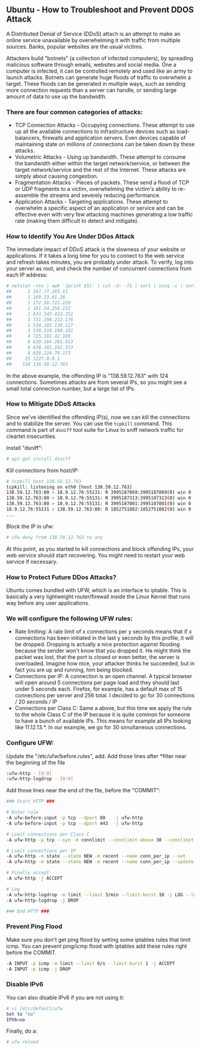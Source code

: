 ## Ubuntu - How to Troubleshoot and Prevent DDOS Attack

A Distributed Denial of Service (DDoS) attach is an attempt to make an online service unavailable by overwhelming it with traffic from multiple sources. Banks, popular websites are the usual victims.

Attackers build "botnets" (a collection of infected computers), by spreading malicious software through emails, websites and social media. One a computer is infected, it can be controlled remotely and used like an army to launch attacks. Botnets can generate huge floods of traffic to overwhelm a target. These floods can be generated in multiple ways, such as sending more connection requests than a server can handle, or sending large amount of data to use up the bandwidth.

### There are four common categories of attacks:
* TCP Connection Attacks - Occupying connections. These attempt to use up all the available connections to infrastructure devices such as load-balancers, firewalls and application servers. Even devices capable of maintaining state on millions of connections can be taken down by these attacks.
* Volumetric Attacks - Using up bandwidth. These attempt to consume the bandwidth either within the target network/service, or between the target network/service and the rest of the Internet. These attacks are simply about causing congestion.
* Fragmentation Attacks - Pieces of packets. These send a flood of TCP or UDP fragments to a victim, overwhelming the victim's ability to re-assemble the streams and severely reducing performance.
* Application Attacks - Targeting applications. These attempt to overwhelm a specific aspect of an application or service and can be effective even with very few attacking machines generating a low traffic rate (making them difficult to detect and mitigate).

### How to Identify You Are Under DDos Attack
The immediate impact of DDoS attack is the slowness of your website or applications. If it takes a long time for you to connect to the web service and refresh takes minutes, you are probably under attack. To verify, log into your server as root, and check the number of concurrent connections from each IP address:
```bash
# netstat -ntu | awk '{print $5}' | cut -d: -f1 | sort | uniq -c | sort -n
##      1 167.77.165.11
##      1 169.23.61.26
##      1 172.58.722.220
##      1 181.54.254.152
##      1 633.143.422.251
##      1 731.198.232.176
##      2 534.183.130.127
##      3 538.218.198.161
##      4 725.101.42.109
##      6 639.164.201.813
##      6 639.181.182.333
##      8 628.224.70.173
##     15 1227.0.0.1
##    124 138.59.12.763
```
In the above example, the offending IP is "138.59.12.763" with 124 connections. Sometimes attacks are from several IPs, so you might see a small total connection number, but a large list of IPs.

### How to Mitigate DDoS Attacks
Since we've identified the offending IP(s), now we can kill the connections and to stabilize the server. You can use the `tcpkill` command. This command is part of `dsniff` tool suite for Linux to sniff network traffic for cleartet insecurities.

Install "dsniff":
```bash
# apt-get install dsniff
```

Kill connections from host/IP:
```bash
# tcpkill host 138.59.12.763
tcpkill: listening on eth0 [host 138.59.12.763]
138.59.12.763:80 > 18.9.12.76:55131: R 3995187069:3995187069(0) win 0
138.59.12.763:80 > 18.9.12.76:55131: R 3995187313:3995187313(0) win 0
138.59.12.763:80 > 18.9.12.76:55131: R 3995187801:3995187801(0) win 0
18.9.12.76:55131 > 138.59.12.763:80: R 1852751082:1852751082(0) win 0
...
```

Block the IP in ufw:
```bash
# ufw deny from 138.59.12.763 to any
```

At this point, as you started to kill connections and block offending IPs, your web service should start recovering. You might need to restart your web service if necessary.

### How to Protect Future DDos Attacks?
Ubuntu comes bundled with UFW, which is an interface to iptable. This is basically a very lightweight router/firewall inside the Linux Kernel that runs way before any user applications.

### We will configure the following UFW rules:
* Rate limiting: A rate limit of x connections per y seconds means that if x connections has been initiated in the last y seconds by this profile, it will be dropped. Dropping is actually a nice protection against flooding because the sender won't know that you dropped it. He might think the packet was lost, that the port is closed or even better, the server is overloaded. Imagine how nice, your attacker thinks he succeeded, but in fact you are up and running, him being blocked.
* Connections per IP: A connection is an open channel. A typical browser will open around 5 connections per page load and they should last under 5 seconds each. Firefox, for example, has a default max of 15 connections per server and 256 total. I decided to go for 30 connections / 20 seconds / IP
* Connections per Class C: Same a above, but this time we apply the rule to the whole Class C of the IP because it is quite common for someone to have a bunch of available IPs. This means for example all IPs looking like 11.12.13.*. In our example, we go for 30 simultaneous connections.

### Configure UFW:
Update the "/etc/ufw/before.rules", add:
Add those lines after *filter near the beginning of the file
```bash
:ufw-http - [0:0]
:ufw-http-logdrop - [0:0]
```

Add those lines near the end of the file, before the "COMMIT":
```bash
### Start HTTP ###

# Enter rule
-A ufw-before-input -p tcp --dport 80   -j ufw-http
-A ufw-before-input -p tcp --dport 443  -j ufw-http

# Limit connections per Class C
-A ufw-http -p tcp --syn -m connlimit --connlimit-above 30 --connlimit-mask 24 -j ufw-http-logdrop

# Limit connections per IP
-A ufw-http -m state --state NEW -m recent --name conn_per_ip --set
-A ufw-http -m state --state NEW -m recent --name conn_per_ip --update --seconds 20 --hitcount 30 -j ufw-http-logdrop

# Finally accept
-A ufw-http -j ACCEPT

# Log
-A ufw-http-logdrop -m limit --limit 3/min --limit-burst 10 -j LOG --log-prefix "[UFW HTTP DROP] "
-A ufw-http-logdrop -j DROP

### End HTTP ###
```

### Prevent Ping Flood
Make sure you don't get ping flood by setting some iptables rules that limit icmp. You can prevent ping/icmp flood with iptables add these rules right before the COMMIT.
```bash
-A INPUT -p icmp -m limit --limit 6/s --limit-burst 1 -j ACCEPT
-A INPUT -p icmp -j DROP
```

### Disable IPv6
You can also disable IPv6 if you are not using it:
```bash
# vi /etc/default/ufw
Set to "no"
IPV6=no
```

Finally, do a:
```bash
# ufw reload
```